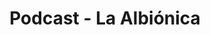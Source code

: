 ---
layout: single
permalink: /_pages/podcast/
author_profile: true
title: Podcast - La Albiónica
classes: wide
---